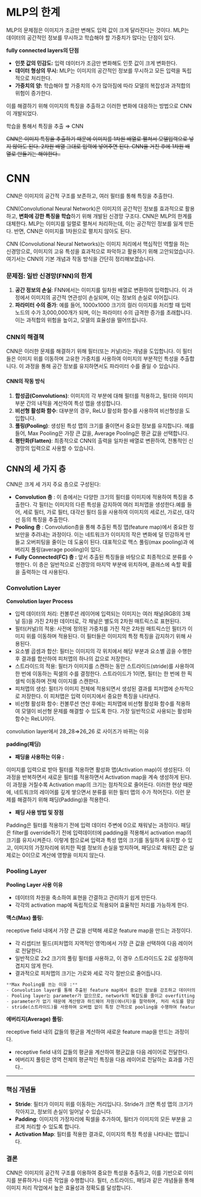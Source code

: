 # MLP의 한계

MLP의 문제점은 이미지가 조금만 변해도 입력 값이 크게 달라진다는 것이다. MLP는 데이터의 공간적인 정보를 무시하고 학습해야 할 가중치가 많다는 단점이 있다.

**fully connected layers의 단점**

- **인풋 값의 민감도:** 입력 데이터가 조금만 변화해도 인풋 값이 크게 변화한다.
- **데이터 형상의 무시:** MLP는 이미지의 공간적인 정보를 무시하고 모든 입력을 독립적으로 처리한다.
- **가중치의 양:** 학습해야 할 가중치의 수가 많아짐에 따라 모델의 복잡성과 과적합의 위험이 증가한다.

이를 해결하기 위해 이미지의 특징을 추출하고 이러한 변화에 대응하는 방법으로 CNN이 개발되었다.

학습을 통해서 특징을 추출 ⇒ CNN

~~CNN은 이미지 특징을 추출하기 때문에 이미지를 1차원 배열로 펼쳐서 모델입력으로 넣지 않아도 된다. 2차원 배열 그대로 입력에 넣어주면 된다. CNN을 거친 후에 1차원 배열로 만들기는 해야한다..~~

# CNN

CNN은 이미지의 공간적 구조를 보존하고, 여러 필터를 통해 특징을 추출한다.

CNN(Convolutional Neural Network)은 이미지의 공간적인 정보를 효과적으로 활용하고, **변화에 강한 특징을 학습**하기 위해 개발된 신경망 구조다. CNN은 MLP의 한계를 대체한다. MLP는 이미지를 일렬로 펼쳐서 처리하는데, 이는 공간적인 정보를 잃게 만든다. 반면, CNN은 이미지를 1차원으로 펼치지 않아도 된다.

CNN (Convolutional Neural Networks)는 이미지 처리에서 핵심적인 역할을 하는 신경망으로, 이미지의 고유 특성을 효과적으로 파악하고 활용하기 위해 고안되었습니다. 여기서는 CNN의 기본 개념과 작동 방식을 간단히 정리해보겠습니다.

### 문제점: 일반 신경망(FNN)의 한계

1. **공간 정보의 손실**: FNN에서는 이미지를 일차원 배열로 변환하여 입력합니다. 이 과정에서 이미지의 공간적 연관성이 손실되며, 이는 정보의 손실로 이어집니다.
2. **파라미터 수의 증가**: 예를 들어, 1000x1000 크기의 컬러 이미지를 처리할 때 입력 노드의 수가 3,000,000개가 되며, 이는 파라미터 수의 급격한 증가를 초래합니다. 이는 과적합의 위험을 높이고, 모델의 효율성을 떨어뜨립니다.

### CNN의 해결책

CNN은 이러한 문제를 해결하기 위해 필터(또는 커널)라는 개념을 도입합니다. 이 필터들은 이미지 위를 이동하며 고유한 가중치를 사용하여 이미지의 부분적인 특성을 추출합니다. 이 과정을 통해 공간 정보를 유지하면서도 파라미터 수를 줄일 수 있습니다.

#### CNN의 작동 방식

1. **합성곱(Convolutions)**: 이미지의 각 부분에 대해 필터를 적용하고, 필터와 이미지 부분 간의 내적을 계산하여 특성 맵을 생성합니다.
2. **비선형 활성화 함수**: 대부분의 경우, ReLU 활성화 함수를 사용하여 비선형성을 도입합니다.
3. **풀링(Pooling)**: 생성된 특성 맵의 크기를 줄이면서 중요한 정보를 유지합니다. 예를 들어, Max Pooling은 가장 큰 값을, Average Pooling은 평균 값을 선택합니다.
4. **평탄화(Flatten)**: 최종적으로 CNN의 출력을 일차원 배열로 변환하여, 전통적인 신경망의 입력으로 사용할 수 있습니다.

## CNN의 세 가지 층

CNN은 크게 세 가지 주요 층으로 구성된다:

- **Convolution 층** : 이 층에서는 다양한 크기의 필터를 이미지에 적용하여 특징을 추출한다. 각 필터는 이미지의 다른 특성을 감지하여 여러 피처맵을 생성한다.예를 들어, 세로 필터, 가로 필터, 대각선 필터 등을 사용하여 이미지의 세로선, 가로선, 대각선 등의 특징을 추출한다.
- **Pooling 층** : Convolution층을 통해 추출된 특징 맵(feature map)에서 중요한 정보만을 추려내는 과정이다. 이는 네트워크가 이미지의 작은 변화에 덜 민감하게 만들고 오버피팅을 줄이는 데 도움이 된다. 대표적으로 맥스 풀링(max pooling)과 에버리지 풀링(average pooling)이 있다.
- **Fully Connected(FC) 층 :** 앞서 추출된 특징들을 바탕으로 최종적으로 분류를 수행한다. 이 층은 일반적으로 신경망의 마지막 부분에 위치하며, 클래스에 속할 확률을 출력하는 데 사용된다.

### Convolution Layer

**Convolution layer Process**

- 입력 데이터의 처리: 컨볼루션 레이어에 입력되는 이미지는 여러 채널(RGB의 3채널 등)을 가진 2차원 데이터로, 각 채널은 별도의 2차원 매트릭스로 표현된다.
- 필터(커널)의 적용: 사전에 정의된 가중치를 가진 작은 2차원 매트릭스인 필터가 이미지 위를 이동하며 적용된다. 이 필터들은 이미지의 특정 특징을 감지하기 위해 사용된다.
- 요소별 곱셈과 합산: 필터는 이미지의 각 위치에서 해당 부분과 요소별 곱을 수행한 후 결과를 합산하여 피처맵의 하나의 값으로 저장한다.
- 스트라이드의 적용: 필터가 이미지를 스캔하는 동안 스트라이드(stride)를 사용하여 한 번에 이동하는 픽셀의 수를 결정한다. 스트라이드가 1이면, 필터는 한 번에 한 픽셀씩 이동하며 전체 이미지를 스캔한다.
- 피처맵의 생성: 필터가 이미지 전체에 적용되면서 생성된 결과를 피처맵에 순차적으로 저장한다. 이 피처맵은 입력 이미지에서 중요한 특징을 나타낸다.
- 비선형 활성화 함수: 컨볼루션 연산 후에는 피처맵에 비선형 활성화 함수를 적용하여 모델이 비선형 문제를 해결할 수 있도록 한다. 가장 일반적으로 사용되는 활성화 함수는 ReLU이다.

convolution layer에서 28_28⇒26_26 로 사이즈가 바뀌는 이유

**padding(패딩)**

- **패딩을 사용하는 이유 :**

이미지를 입력으로 받아 필터를 적용하면 활성화 맵(Activation map)이 생성된다. 이 과정을 반복하면서 새로운 필터를 적용하면서 Activation map을 계속 생성하게 된다. 이 과정을 거칠수록 Activation map의 크기는 점차적으로 줄어든다. 이러한 현상 때문에, 네트워크의 레이어를 깊게 쌓으면서 분류를 위한 필터 맵의 수가 적어진다. 이런 문제를 해결하기 위해 패딩(Padding)을 적용한다.

- **패딩 사용 방법 및 장점**

Padding은 필터를 적용하기 전에 입력 데이터 주변에 0으로 채워넣는 과정이다. 패딩은 filter를 override하기 전에 입력데이터에 padding을 적용해서 activation map의 크기를 유지시켜준다. 이렇게 함으로써 입력과 특성 맵의 크기를 동일하게 유지할 수 있고, 이미지의 가장자리에 위치한 픽셀 정보의 손실을 방지하며, 패딩으로 채워진 값은 실제로는 0이므로 계산에 영향을 미치지 않는다.

### Pooling Layer

**Pooling Layer 사용 이유**

- 데이터의 차원을 축소하여 표현을 간결하고 관리하기 쉽게 만든다.
- 각각의 activation map에 독립적으로 적용되어 효율적인 처리를 가능하게 한다.

**맥스(Max) 풀링:**

receptive field 내에서 가장 큰 값을 선택해 새로운 feature map을 만드는 과정이다.

- 각 리셉티브 필드(피처맵의 지역적인 영역)에서 가장 큰 값을 선택하여 다음 레이어로 전달한다.
- 일반적으로 2x2 크기의 풀링 필터를 사용하고, 이 경우 스트라이드도 2로 설정하여 겹치지 않게 한다.
- 결과적으로 피처맵의 크기는 가로와 세로 각각 절반으로 줄어듭니다.

```python
**Max Pooling를 쓰는 이유 :** 
- Convolution layer를 통해 추출된 feature map에서 중요한 정보를 강조하고 데이터의 크기를 줄임으로써 overfitting을 감소시킨다.
- Pooling layer는 parameter가 없으므로, network의 복잡도를 줄이고 overfitting 위험을 낮춘다.
- parameter가 없기 때문에 계산량과 하드웨어 자원(에너지)을 절약하며, 처리 속도를 향상시킨다.
- stride(스트라이드)를 사용하여 오버랩 없이 특정 간격으로 pooling을 수행하여 feature map을 축소한다.
```

**에버리지(Average) 풀링:**

receptive field 내의 값들의 평균을 계산하여 새로운 feature map을 만드는 과정이다.

- receptive field 내의 값들의 평균을 계산하여 평균값을 다음 레이어로 전달한다.
- 에버리지 풀링은 영역 전체의 평균적인 특징을 다음 레이어로 전달하는 효과를 가진다..

---

### 핵심 개념들

- **Stride**: 필터가 이미지 위를 이동하는 거리입니다. Stride가 크면 특성 맵의 크기가 작아지고, 정보의 손실이 일어날 수 있습니다.
- **Padding**: 이미지의 가장자리에 픽셀을 추가하여, 필터가 이미지의 모든 부분을 고르게 처리할 수 있도록 합니다.
- **Activation Map**: 필터를 적용한 결과로, 이미지의 특정 특성을 나타내는 맵입니다.

### 결론

CNN은 이미지의 공간적 구조를 이용하여 중요한 특성을 추출하고, 이를 기반으로 이미지를 분류하거나 다른 작업을 수행합니다. 필터, 스트라이드, 패딩과 같은 개념들을 통해 이미지 처리 작업에서 높은 효율성과 정확도를 달성합니다.